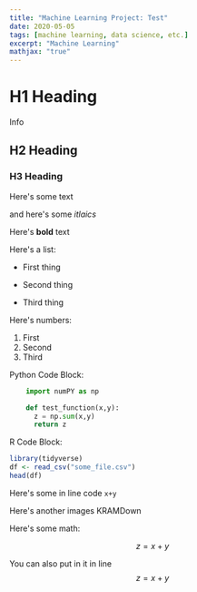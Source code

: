 ```yaml
---
title: "Machine Learning Project: Test"
date: 2020-05-05
tags: [machine learning, data science, etc.]
excerpt: "Machine Learning"
mathjax: "true"
---
```


# H1 Heading
Info
## H2 Heading

### H3 Heading

Here's some text

and here's some *itlaics*

Here's **bold** text



Here's a list:
* First thing
+ Second thing
- Third thing

Here's numbers:
1. First
2. Second
3. Third

Python Code Block:
```Python
    import numPY as np

    def test_function(x,y):
      z = np.sum(x,y)
      return z
```

R Code Block:
```r
library(tidyverse)
df <- read_csv("some_file.csv")
head(df)
```

Here's some in line code `x+y`



Here's another images KRAMDown

Here's some math:

$$z=x+y$$

You can also put in it in line $$z=x+y$$
